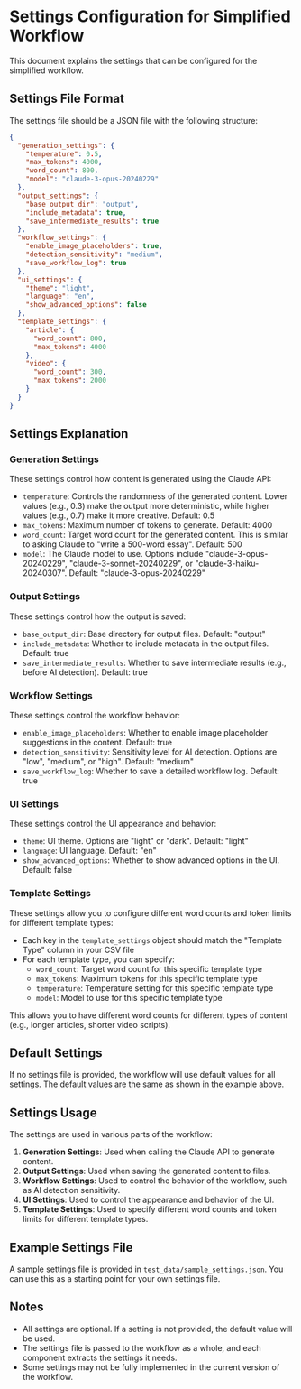 # Settings Configuration for Simplified Workflow

This document explains the settings that can be configured for the simplified workflow.

## Settings File Format

The settings file should be a JSON file with the following structure:

```json
{
  "generation_settings": {
    "temperature": 0.5,
    "max_tokens": 4000,
    "word_count": 800,
    "model": "claude-3-opus-20240229"
  },
  "output_settings": {
    "base_output_dir": "output",
    "include_metadata": true,
    "save_intermediate_results": true
  },
  "workflow_settings": {
    "enable_image_placeholders": true,
    "detection_sensitivity": "medium",
    "save_workflow_log": true
  },
  "ui_settings": {
    "theme": "light",
    "language": "en",
    "show_advanced_options": false
  },
  "template_settings": {
    "article": {
      "word_count": 800,
      "max_tokens": 4000
    },
    "video": {
      "word_count": 300,
      "max_tokens": 2000
    }
  }
}
```

## Settings Explanation

### Generation Settings

These settings control how content is generated using the Claude API:

- `temperature`: Controls the randomness of the generated content. Lower values (e.g., 0.3) make the output more deterministic, while higher values (e.g., 0.7) make it more creative. Default: 0.5
- `max_tokens`: Maximum number of tokens to generate. Default: 4000
- `word_count`: Target word count for the generated content. This is similar to asking Claude to "write a 500-word essay". Default: 500
- `model`: The Claude model to use. Options include "claude-3-opus-20240229", "claude-3-sonnet-20240229", or "claude-3-haiku-20240307". Default: "claude-3-opus-20240229"

### Output Settings

These settings control how the output is saved:

- `base_output_dir`: Base directory for output files. Default: "output"
- `include_metadata`: Whether to include metadata in the output files. Default: true
- `save_intermediate_results`: Whether to save intermediate results (e.g., before AI detection). Default: true

### Workflow Settings

These settings control the workflow behavior:

- `enable_image_placeholders`: Whether to enable image placeholder suggestions in the content. Default: true
- `detection_sensitivity`: Sensitivity level for AI detection. Options are "low", "medium", or "high". Default: "medium"
- `save_workflow_log`: Whether to save a detailed workflow log. Default: true

### UI Settings

These settings control the UI appearance and behavior:

- `theme`: UI theme. Options are "light" or "dark". Default: "light"
- `language`: UI language. Default: "en"
- `show_advanced_options`: Whether to show advanced options in the UI. Default: false

### Template Settings

These settings allow you to configure different word counts and token limits for different template types:

- Each key in the `template_settings` object should match the "Template Type" column in your CSV file
- For each template type, you can specify:
  - `word_count`: Target word count for this specific template type
  - `max_tokens`: Maximum tokens for this specific template type
  - `temperature`: Temperature setting for this specific template type
  - `model`: Model to use for this specific template type

This allows you to have different word counts for different types of content (e.g., longer articles, shorter video scripts).

## Default Settings

If no settings file is provided, the workflow will use default values for all settings. The default values are the same as shown in the example above.

## Settings Usage

The settings are used in various parts of the workflow:

1. **Generation Settings**: Used when calling the Claude API to generate content.
2. **Output Settings**: Used when saving the generated content to files.
3. **Workflow Settings**: Used to control the behavior of the workflow, such as AI detection sensitivity.
4. **UI Settings**: Used to control the appearance and behavior of the UI.
5. **Template Settings**: Used to specify different word counts and token limits for different template types.

## Example Settings File

A sample settings file is provided in `test_data/sample_settings.json`. You can use this as a starting point for your own settings file.

## Notes

- All settings are optional. If a setting is not provided, the default value will be used.
- The settings file is passed to the workflow as a whole, and each component extracts the settings it needs.
- Some settings may not be fully implemented in the current version of the workflow.